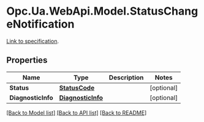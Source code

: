 # Opc.Ua.WebApi.Model.StatusChangeNotification
[Link to specification](https://reference.opcfoundation.org/v105/Core/docs/Part4/7.25.4).

## Properties

Name | Type | Description | Notes
------------ | ------------- | ------------- | -------------
**Status** | [**StatusCode**](StatusCode.md) |  | [optional] 
**DiagnosticInfo** | [**DiagnosticInfo**](DiagnosticInfo.md) |  | [optional] 

[[Back to Model list]](../README.md#documentation-for-models) [[Back to API list]](../README.md#documentation-for-api-endpoints) [[Back to README]](../README.md)

